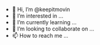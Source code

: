 - 👋 Hi, I’m @keepitmovin
- 👀 I’m interested in ...
- 🌱 I’m currently learning ...
- 💞️ I’m looking to collaborate on ...
- 📫 How to reach me ...

<!---
keepitmovin/keepitmovin is a ✨ special ✨ repository because its `README.md` (this file) appears on your GitHub profile.
You can click the Preview link to take a look at your changes.
--->
